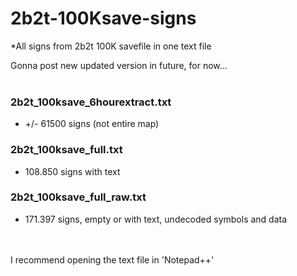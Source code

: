 # 2b2t-100Ksave-signs
*All signs from 2b2t 100K savefile in one text file

Gonna post new updated version in future, for now...
<br/><br/>
### 2b2t_100ksave_6hourextract.txt
- +/- 61500 signs (not entire map)
### 2b2t_100ksave_full.txt
- 108.850 signs with text
### 2b2t_100ksave_full_raw.txt
- 171.397 signs, empty or with text, undecoded symbols and data

<br/><br/>
I recommend opening the text file in 'Notepad++'
